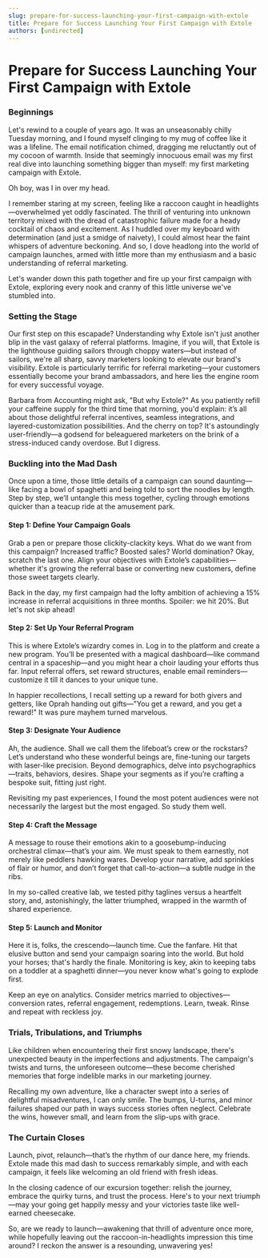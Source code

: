 ```yaml
---
slug: prepare-for-success-launching-your-first-campaign-with-extole
title: Prepare for Success Launching Your First Campaign with Extole
authors: [undirected]
---
```



# Prepare for Success Launching Your First Campaign with Extole

### Beginnings

Let's rewind to a couple of years ago. It was an unseasonably chilly Tuesday morning, and I found myself clinging to my mug of coffee like it was a lifeline. The email notification chimed, dragging me reluctantly out of my cocoon of warmth. Inside that seemingly innocuous email was my first real dive into launching something bigger than myself: my first marketing campaign with Extole.

Oh boy, was I in over my head.

I remember staring at my screen, feeling like a raccoon caught in headlights—overwhelmed yet oddly fascinated. The thrill of venturing into unknown territory mixed with the dread of catastrophic failure made for a heady cocktail of chaos and excitement. As I huddled over my keyboard with determination (and just a smidge of naivety), I could almost hear the faint whispers of adventure beckoning. And so, I dove headlong into the world of campaign launches, armed with little more than my enthusiasm and a basic understanding of referral marketing.

Let's wander down this path together and fire up your first campaign with Extole, exploring every nook and cranny of this little universe we've stumbled into.

### Setting the Stage

Our first step on this escapade? Understanding why Extole isn't just another blip in the vast galaxy of referral platforms. Imagine, if you will, that Extole is the lighthouse guiding sailors through choppy waters—but instead of sailors, we're all sharp, savvy marketers looking to elevate our brand's visibility. Extole is particularly terrific for referral marketing—your customers essentially become your brand ambassadors, and here lies the engine room for every successful voyage.

Barbara from Accounting might ask, "But why Extole?" As you patiently refill your caffeine supply for the third time that morning, you'd explain: it’s all about those delightful referral incentives, seamless integrations, and layered-customization possibilities. And the cherry on top? It's astoundingly user-friendly—a godsend for beleaguered marketers on the brink of a stress-induced candy overdose. But I digress.

### Buckling into the Mad Dash

Once upon a time, those little details of a campaign can sound daunting—like facing a bowl of spaghetti and being told to sort the noodles by length. Step by step, we’ll untangle this mess together, cycling through emotions quicker than a teacup ride at the amusement park. 

#### Step 1: Define Your Campaign Goals

Grab a pen or prepare those clickity-clackity keys. What do we want from this campaign? Increased traffic? Boosted sales? World domination? Okay, scratch the last one. Align your objectives with Extole’s capabilities—whether it's growing the referral base or converting new customers, define those sweet targets clearly.

Back in the day, my first campaign had the lofty ambition of achieving a 15% increase in referral acquisitions in three months. Spoiler: we hit 20%. But let's not skip ahead!

#### Step 2: Set Up Your Referral Program

This is where Extole’s wizardry comes in. Log in to the platform and create a new program. You’ll be presented with a magical dashboard—like command central in a spaceship—and you might hear a choir lauding your efforts thus far. Input referral offers, set reward structures, enable email reminders—customize it till it dances to your unique tune.

In happier recollections, I recall setting up a reward for both givers and getters, like Oprah handing out gifts—"You get a reward, and you get a reward!" It was pure mayhem turned marvelous.

#### Step 3: Designate Your Audience

Ah, the audience. Shall we call them the lifeboat’s crew or the rockstars? Let’s understand who these wonderful beings are, fine-tuning our targets with laser-like precision. Beyond demographics, delve into psychographics—traits, behaviors, desires. Shape your segments as if you’re crafting a bespoke suit, fitting just right.

Revisiting my past experiences, I found the most potent audiences were not necessarily the largest but the most engaged. So study them well.

#### Step 4: Craft the Message

A message to rouse their emotions akin to a goosebump-inducing orchestral climax—that’s your aim. We must speak to them earnestly, not merely like peddlers hawking wares. Develop your narrative, add sprinkles of flair or humor, and don’t forget that call-to-action—a subtle nudge in the ribs.

In my so-called creative lab, we tested pithy taglines versus a heartfelt story, and, astonishingly, the latter triumphed, wrapped in the warmth of shared experience.

#### Step 5: Launch and Monitor

Here it is, folks, the crescendo—launch time. Cue the fanfare. Hit that elusive button and send your campaign soaring into the world. But hold your horses; that's hardly the finale. Monitoring is key, akin to keeping tabs on a toddler at a spaghetti dinner—you never know what's going to explode first.

Keep an eye on analytics. Consider metrics married to objectives—conversion rates, referral engagement, redemptions. Learn, tweak. Rinse and repeat with reckless joy.

### Trials, Tribulations, and Triumphs

Like children when encountering their first snowy landscape, there's unexpected beauty in the imperfections and adjustments. The campaign's twists and turns, the unforeseen outcome—these become cherished memories that forge indelible marks in our marketing journey. 

Recalling my own adventure, like a character swept into a series of delightful misadventures, I can only smile. The bumps, U-turns, and minor failures shaped our path in ways success stories often neglect. Celebrate the wins, however small, and learn from the slip-ups with grace.

### The Curtain Closes

Launch, pivot, relaunch—that’s the rhythm of our dance here, my friends. Extole made this mad dash to success remarkably simple, and with each campaign, it feels like welcoming an old friend with fresh ideas.

In the closing cadence of our excursion together: relish the journey, embrace the quirky turns, and trust the process. Here's to your next triumph—may your going get happily messy and your victories taste like well-earned cheesecake.

So, are we ready to launch—awakening that thrill of adventure once more, while hopefully leaving out the raccoon-in-headlights impression this time around? I reckon the answer is a resounding, unwavering yes!